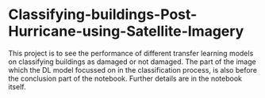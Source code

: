 # Classifying-buildings-Post-Hurricane-using-Satellite-Imagery
This project is to see the performance of different transfer learning models on classifying buildings as damaged or not damaged. The part of the image which the DL model focussed on in the classification process, is also before the conclusion part of the notebook. Further details are in the notebook itself.
